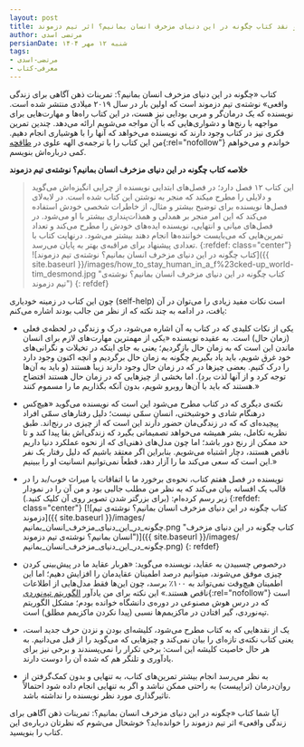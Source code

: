 ```yaml
---
layout: post
title: خلاصه و نقد کتاب چگونه در این دنیای مزخرف انسان بمانیم؟ اثر تیم دزموند
author: مرتضی اسدی
persianDate: شنبه ۱۲ مهر ۱۴۰۴
tags:
- مرتضی-اسدی
- معرفی-کتاب
---
```

کتاب «چگونه در این دنیای مزخرف انسان بمانیم؟: تمرینات ذهن آگاهی برای زندگی واقعی» نوشته‌ی تیم دزموند است که اولین بار در سال ۲۰۱۹ میلادی منتشر شده است. نویسنده که یک درمان‌گر و مربی بودایی نیز هست، در این کتاب راه‌ها و مهارت‌هایی برای مواجهه با رنج‌ها و دشواری‌هایی که با آن مواجه می‌شویم ارائه می‌دهد. چندین تمرین فکری نیز در کتاب وجود دارند که نویسنده می‌خواهد که آنها را با هوشیاری انجام دهیم. من این کتاب را با ترجمه‌ی الهه علوی در [طاقچه](https://taaghche.com/book/67844){:rel="nofollow"} خواندم و می‌خواهم کمی درباره‌اش بنویسم.



**خلاصه کتاب چگونه در این دنیای مزخرف انسان بمانیم؟ نوشته‌ی تیم دزموند**
> این کتاب ۱۲ فصل دارد؛ در فصل‌های ابتدایی نویسنده از چرایی انگیزه‌اش می‌گوید و دلایلی را مطرح میکند که منجر به نوشتن این کتاب شده است. در لابه‌لای فصل‌ها نویسنده برای توضیح بیشتر و مثال، از خاطرات شخصی خودش استفاده می‌کند که این امر منجر بر همدلی و همذات‌پنداری بیشتر با او می‌شود. در فصل‌های میانی و انتهایی، نویسنده ایده‌های خودش را مطرح می‌کند و تعداد تمرین‌هایی که می‌بایست خواننده‌ها انجام دهند بیشتر می‌شود. درنهایت کتاب با تعدادی پیشنهاد برای مراقبه‌ی بهتر به پایان می‌رسد.
>{:refdef: class="center"}
>![کتاب چگونه در این دنیای مزخرف انسان بمانیم؟ نوشته‌ی تیم دزموند]({{ site.baseurl }}/images/how_to_stay_human_in_a_f%23cked-up_world-tim_desmond.jpg "کتاب چگونه در این دنیای مزخرف انسان بمانیم؟ نوشته‌ی تیم دزموند")
>{: refdef}
 
چون این کتاب در زمینه خودیاری (self-help) است نکات مفید زیادی را می‌توان در آن یافت، در ادامه به چند نکته که از نظر من جالب بودند اشاره می‌کنم:

- یکی از نکات کلیدی که در کتاب به آن اشاره می‌شود، درک و زندگی در لحظه‌ی فعلی (زمان حال) است. به عقیده نویسنده «یکی از مهمترین مهارت‌های لازم برای انسان ماندن این است که به زمان حال بازگردیم؛ یعنی به جای اینکه در تخیلات و نگرانی‌های خود غرق شویم، باید یاد بگیریم چگونه به زمان حال برگردیم و انچه اکنون وجود دارد را درک کنیم. بعضی چیزها در که در زمان حال وجود دارند زیبا هستند (و باید به آن‌ها توجه کرد و از آنها لذت برد). اما بخشی از چیزهایی که در زمان حال هستند افتضاح هستند که باید با آن‌ها روبرو شویم، بدون آنکه بگذاریم ما را مسموم کنند.»

- نکته‌ی دیگری که در کتاب مطرح می‌شود این است که نویسنده می‌گوید «هیچ‌کس درهنگام شادی و خوشبختی، انسانِ سمّی نیست؛ دلیل رفتارهای سمّی افراد پیچیده‌ای که که در زندگی‌مان حضور دارند این است که از چیزی در رنج‌اند. طبق نظریه تکامل، بشر همیشه می‌خواهد تصمیماتی بگیرد که زندگی‌اش بقا پیدا کند و تا حد ممکن از رنج دور باشد؛ اما چون مدل‌های ذهنی‌ای که از نحوه عملکرد دنیا داریم ناقص هستند، دچار اشتباه می‌شویم. بنابراین اگر معتقد باشیم که دلیل رفتار یک نفر این است که سعی می‌کند ما را آزار دهد، قطعاً نمی‌توانیم انسانیت او را ببینیم.»

- نویسنده در فصل هفتم کتاب، نحوه‌ی برخورد ما با اتفاقات یا میراث خوب/بد را در قالب یک افسانه بیان می‌کند که به نظر من مطلب جالبی بود و من آن را در نمودار زیر رسم کرده‌ام: (برای بزرگتر شدن تصویر روی آن کلیک کنید.)
{:refdef: class="center"}
[![کتاب چگونه در این دنیای مزخرف انسان بمانیم؟ نوشته‌ی تیم دزموند]({{ site.baseurl }}/images/چگونه_در_این_دنیای_مزخرف_انسان_بمانیم.png "کتاب چگونه در این دنیای مزخرف انسان بمانیم؟ نوشته‌ی تیم دزموند")]({{ site.baseurl }}/images/چگونه_در_این_دنیای_مزخرف_انسان_بمانیم.png)
{: refdef}

- درخصوص چسبیدن به عقاید، نویسنده می‌گوید: «هربار عقاید ما در پیش‌بینی کردن چیزی موفق می‌شوند، میتوانیم درصد اطمینان عقایدمان را افزایش دهیم؛ اما این اطمینان هیچ‌وقت نمی‌تواند به ۱۰۰٪ برسد، چون این‌ها فقط مدل‌هایی از اطلاعات ناقص هستند.» این نکته برای من یادآور [الگوریتم تپه‌نوردی](https://fa.wikipedia.org/wiki/%D8%A7%D9%84%DA%AF%D9%88%D8%B1%DB%8C%D8%AA%D9%85_%D8%AA%D9%BE%D9%87%E2%80%8C%D9%86%D9%88%D8%B1%D8%AF%DB%8C){:rel="nofollow"} است که در درس هوش مصنوعی در دوره‌ی دانشگاه خوانده بودم؛ مشکل الگوریتم تپه‌نوردی، گیر افتادن در ماکزیمم‌ها نسبی (پیدا نکردن ماکزیمم مطلق) است.

- یک از نقدهایی که به کتاب مطرح می‌شود، کلیشه‌ای بودن و نزدن حرف جدید است، یعنی کتاب نکته‌ی تازه‌ای را بیان نمی‌کند و چیزهایی که می‌گوید را از قبل می‌دانیم. به هر حال خاصیت کلیشه این است: برخی تکرار را نمی‌پسندند و برخی نیز برای یادآوری و تلنگر هم که شده آن را دوست دارند. 

- به نظر می‌رسد انجام بیشتر تمرین‌های کتاب، به تنهایی و بدون کمک‌گرفتن از روان‌درمان (تراپیست) به راحتی ممکن نباشد و اگر به تنهایی انجام داده شود احتمالاً تاثیرگذاری مورد نظر نویسنده را نداشته باشد.

آیا شما کتاب «چگونه در این دنیای مزخرف انسان بمانیم؟: تمرینات ذهن آگاهی برای زندگی واقعی» اثر تیم دزموند را خوانده‌اید؟ خوشحال می‌شوم که نظرتان درباره‌ی این کتاب را بنویسید. 
